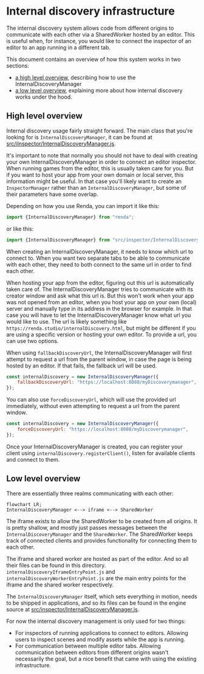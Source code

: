 # Internal discovery infrastructure

The internal discovery system allows code from different origins to communicate with each other
via a SharedWorker hosted by an editor. This is useful when, for instance, you would like to
connect the inspector of an editor to an app running in a different tab.

This document contains an overview of how this system works in two sections:
- [a high level overview](#high-level-overview), describing how to use the InternalDiscoveryManager
- [a low level overview](#low-level-overview), explaining more about how internal discovery works under the hood.

## High level overview

Internal discovery usage fairly straight forward. The main class that you're looking for is `InternalDiscoveryManager`,
it can be found at [src/iInspector/InternalDiscoveryManager.js](../../../../../src/inspector/InternalDiscoveryManager.js).

It's important to note that normally you should not have to deal with creating your own InternalDiscoveryManager
in order to connect an editor inspector. When running games from the editor, this is usually taken care for you.
But if you want to host your app from your own domain or local server, this information might be useful.
In that case you'll likely want to create an `InspectorManager` rather than an `InternalDiscoveryManager`,
but some of their parameters have some overlap.

Depending on how you use Renda, you can import it like this:
```js
import {InternalDiscoveryManager} from "renda";
```
or like this:
```js
import {InternalDiscoveryManager} from "src/inspector/InternalDiscoveryManager.js";
```

When creating an InternalDiscoveryManager, it needs to know which url to connect to.
When you want two separate tabs to be able to communicate with each other,
they need to both connect to the same url in order to find each other.

When hosting your app from the editor, figuring out this url is automatically taken care of.
The InternalDiscoveryManager tries to communicate with its creator window and ask what this url is.
But this won't work when your app was not opened from an editor, when you host your app on your own (local) server
and manually type in its address in the browser for example. In that case you will have to let the InternalDiscoveryManager know
what url you would like to use. The url is likely something like `https://renda.studio/internalDiscovery.html`,
but might be different if you are using a specific version or hosting your own editor. To provide a url, you can use two options.

When using `fallbackDiscoveryUrl`, the InternalDiscoveryManager will first attempt to request a url from the parent window,
in case the page is being hosted by an editor. If that fails, the fallback url will be used.

```js
const internalDiscovery = new InternalDiscoveryManager({
	fallbackDiscoveryUrl: "https://localhost:8080/myDiscoverymanager",
});
```

You can also use `forceDiscoveryUrl`, which will use the provided url immediately,
without even attempting to request a url from the parent window.

```js
const internalDiscovery = new InternalDiscoveryManager({
	forceDiscoveryUrl: "https://localhost:8080/myDiscoverymanager",
});
```

Once your InternalDiscoveryManager is created, you can register your client using `internalDiscovery.registerClient()`,
listen for available clients and connect to them.

## Low level overview

There are essentially three realms communicating with each other:

```mermaid
flowchart LR;
InternalDiscoveryManager <--> iframe <--> SharedWorker
```

The iframe exists to allow the SharedWorker to be created from all origins.
It is pretty shallow, and mostly just passes messages between the `InternalDiscoveryManager` and the `SharedWorker`.
The SharedWorker keeps track of connected clients and provides functionality for connecting them to each other.

The iframe and shared worker are hosted as part of the editor. And so all their files can be found in this directory.
`internalDiscoveryIframeEntryPoint.js` and `internalDiscoveryWorkerEntryPoint.js` are the main entry points
for the iframe and the shared worker respectively.

The `InternalDiscoveryManager` itself, which sets everything in motion, needs to be shipped in applications,
and so its files can be found in the engine source at [src/inspector/InternalDiscoveryManager.js](../../../../../src/inspector/InternalDiscoveryManager.js).

For now the internal discovery management is only used for two things:

- For inspectors of running applications to connect to editors.
  Allowing users to inspect scenes and modify assets while the app is running.
- For communication between multiple editor tabs. Allowing communication between editors
  from different origins wasn't necessarily the goal, but a nice benefit that came with using
  the existing infrastructure.
